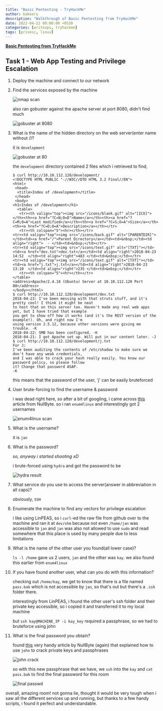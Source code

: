 ```yaml
---
title: "Basic Pentesting - TryHackMe"
author: bakeery
description: "Walkthrough of Basic Pentesting from TryHackMe"
date: 2022-04-22 00:00:00 +0530
categories: [writeups, tryhackme]
tags: [privesc, linux]
---
```


**[Basic Pentesting from TryHackMe](https://tryhackme.com/room/basicpentestingjt)**

## Task 1 - Web App Testing and Privilege Escalation

1. Deploy the machine and connect to our network

2.  Find the services exposed by the machine

	![nmap scan](/assets/img/tryhackme/basicpentest/basicpentest1.png)

	also ran gobuster against the apache server at port 8080, didn't find much

	![gobuster at 8080](/assets/img/tryhackme/basicpentest/basicpentest3.png)

3. What is the name of the hidden directory on the web server(enter name without /)?

	it is `development`

	![gobuster at 80](/assets/img/tryhackme/basicpentest/basicpentest2.png)

	the `development` directory contained 2 files which i retrieved to find,

	```terminal
	$ curl http://10.10.112.120/development/
	<!DOCTYPE HTML PUBLIC "-//W3C//DTD HTML 3.2 Final//EN">
	<html>
	 <head>
	  <title>Index of /development</title>
	 </head>
	 <body>
	<h1>Index of /development</h1>
	  <table>
	   <tr><th valign="top"><img src="/icons/blank.gif" alt="[ICO]"></th><th><a href="?C=N;O=D">Name</a></th><th><a href="?C=M;O=A">Last modified</a></th><th><a href="?C=S;O=A">Size</a></th><th><a href="?C=D;O=A">Description</a></th></tr>
	   <tr><th colspan="5"><hr></th></tr>
	<tr><td valign="top"><img src="/icons/back.gif" alt="[PARENTDIR]"></td><td><a href="/">Parent Directory</a></td><td>&nbsp;</td><td align="right">  - </td><td>&nbsp;</td></tr>
	<tr><td valign="top"><img src="/icons/text.gif" alt="[TXT]"></td><td><a href="dev.txt">dev.txt</a></td><td align="right">2018-04-23 14:52  </td><td align="right">483 </td><td>&nbsp;</td></tr>
	<tr><td valign="top"><img src="/icons/text.gif" alt="[TXT]"></td><td><a href="j.txt">j.txt</a></td><td align="right">2018-04-23 13:10  </td><td align="right">235 </td><td>&nbsp;</td></tr>
	   <tr><th colspan="5"><hr></th></tr>
	</table>
	<address>Apache/2.4.18 (Ubuntu) Server at 10.10.112.120 Port 80</address>
	</body></html>
	$ curl http://10.10.112.120/development/dev.txt
	2018-04-23: I've been messing with that struts stuff, and it's pretty cool! I think it might be neat
	to host that on this server too. Haven't made any real web apps yet, but I have tried that example
	you get to show off how it works (and it's the REST version of the example!). Oh, and right now I'm 
	using version 2.5.12, because other versions were giving me trouble. -K
	2018-04-22: SMB has been configured. -K
	2018-04-21: I got Apache set up. Will put in our content later. -J
	$ curl http://10.10.112.120/development/j.txt  
	For J:
	I've been auditing the contents of /etc/shadow to make sure we don't have any weak credentials,
	and I was able to crack your hash really easily. You know our password policy, so please follow
	it? Change that password ASAP.
	-K
	```

	this means that the password of the user, 'j' can be easily bruteforced

4.  User brute-forcing to find the username & password

	i was dead right here, so after a bit of googling, i came across [this](https://null-byte.wonderhowto.com/how-to/enumerate-smb-with-enum4linux-smbclient-0198049/) article from NullByte. so i ran `enum4linux` and interestingly got 2 usernames

	![enum4linux scan](/assets/img/tryhackme/basicpentest/basicpentest4.png)

5. What is the username?

	it is `jan`

6. What is the password?

	*so, anyway i started shooting xD*

	i brute-forced using `hydra` and got the password to be

	![hydra result](/assets/img/tryhackme/basicpentest/basicpentest5.png)

7.  What service do you use to access the server(answer in abbreviation in all caps)?

	obviously, `SSH`

8. Enumerate the machine to find any vectors for privilege escalation

	i like using LinPEAS, so i `curl`-ed the raw file from github over to the machine and ran it at `dev/shm` because not even `/home/jan` was accessible to `jan` and `jan` was also not allowed to use `sudo` and read somewhere that this place is used by many people due to less limitations

9. What is the name of the other user you found(all lower case)?

	`ls -l /home` gave us 2 users, `jan` and the other was `kay`. we also found this earlier from `enum4linux`

10. If you have found another user, what can you do with this information?

	checking out `/home/kay`, we get to know that there is a file named `pass.bak` which is not accessible by `jan`, so that's out but there's a `.ssh` folder there.

	interestingly from LinPEAS, i found the other user's ssh folder and their private key accessible, so i copied it and transferred it to my local machine

	but `ssh kay@MACHINE_IP -i kay_key` required a passphrase, so we had to bruteforce using john

11. What is the final password you obtain?

	found [this](https://null-byte.wonderhowto.com/how-to/crack-ssh-private-key-passwords-with-john-ripper-0302810/) very handy article by NullByte (again) that explained how to use `john` to crack private keys and passphrases

	![john crack](/assets/img/tryhackme/basicpentest/basicpentest6.png)

	so with this new passphrase that we have, we `ssh` into the `kay` and `cat pass.bak` to find the final password for this room

	![final passwd](/assets/img/tryhackme/basicpentest/basicpentest7.png)

overall, amazing room! not gonna lie, thought it would be very tough when i saw all the different services up and running, but thanks to a few handy scripts, i found it perfect and understandable.
